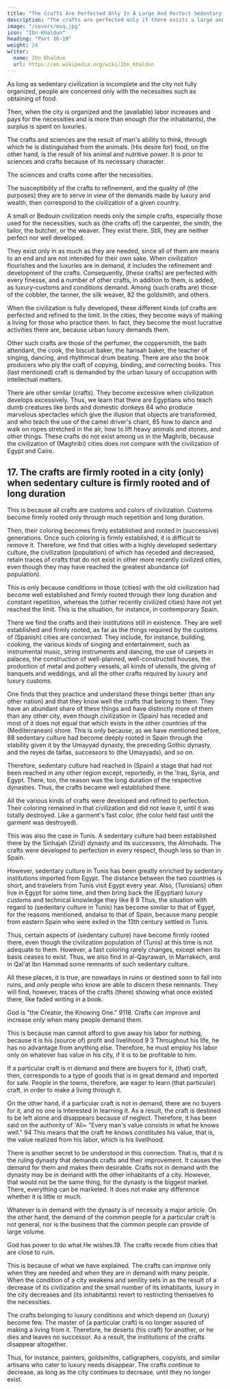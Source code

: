 ```yaml
---
title: "The Crafts Are Perfected Only In A Large And Perfect Sedentary Civilization"
description: "The crafts are perfected only if there exists a large and perfect sedentary civilization"
image: "/covers/muq.jpg"
icon: "Ibn Khaldun"
heading: "Part 16-19"
weight: 24
writer:
  name: Ibn Khaldun
  url: https://en.wikipedia.org/wiki/Ibn_Khaldun
---
```




As long as sedentary civilization is incomplete and the city not fully organized, people are concerned only with the necessities such as obtaining of food. 

Then, when the city is organized and the (available) labor increases and pays for the necessities and is more than enough (for the inhabitants), the surplus is spent on luxuries.

The crafts and sciences are the result of man's ability to think, through which he is distinguished from the animals. (His desire for) food, on the other hand, is the result of his animal and nutritive power. It is prior to sciences and crafts because of its necessary character. 

The sciences and crafts come after the necessities.

The susceptibility of the crafts to refinement, and the quality of (the purposes) they are to serve in view of the demands made by luxury and wealth, then correspond to the civilization of a given country.

A small or Bedouin civilization needs only the simple crafts, especially those used for the necessities, such as (the crafts of) the carpenter, the smith, the tailor, the butcher, or the weaver. They exist there. Still, they are neither perfect nor well developed. 

They exist only in as much as they are needed, since all of them are means to an end and are not intended for their own sake. When civilization flourishes and the luxuries are in demand, it includes the refinement and development of the crafts. Consequently, (these crafts) are perfected with every finesse, and a number of other crafts, in addition to them, is added, as luxury-customs and conditions demand. Among (such crafts are) those of the cobbler, the tanner, the silk weaver, 82 the goldsmith, and others. 

When the  civilization is fully developed, these different kinds (of crafts are perfected and refined to the limit. In the cities, they become ways of making a living for those who practice them. In fact, they become the most lucrative activities there are, because urban luxury demands them. 

Other such crafts are those of the perfumer, the coppersmith, the bath attendant, the cook, the biscuit baker, the harisah baker, the teacher of singing, dancing, and rhythmical drum beating. There are also the book producers who ply the craft of copying, binding, and correcting books. This (last mentioned) craft is demanded by the urban luxury of occupation with intellectual matters. 

There are other similar (crafts). They become excessive when civilization develops excessively. Thus, we learn that there are Egyptians who teach dumb creatures like birds and domestic donkeys 84 who produce marvelous spectacles which give the illusion that objects are transformed, and who teach the use of the camel driver's chant, 85 how to dance and walk on ropes stretched in the air, how to lift heavy animals and stones, and other things. These crafts do not exist among us in the Maghrib, because the civilization of (Maghribi) cities does not compare with the civilization of Egypt and Cairo.


## 17. The crafts are firmly rooted in a city (only) when sedentary culture is firmly rooted and of long duration

This is because all crafts are customs and colors of civilization. Customs become firmly rooted only through much repetition and long duration. 

Then, their coloring becomes firmly established and rooted in (successive) generations. Once such coloring is firmly established, it is difficult to remove it. Therefore, we find that cities with a highly developed sedentary culture, the
civilization (population) of which has receded and decreased, retain traces of crafts that do not exist in other more recently civilized cities, even though they may have reached the greatest abundance (of population). 

This is only because conditions in those (cities) with the old civilization had become well established and firmly rooted
through their long duration and constant repetition, whereas the (other recently civilized cities) have not yet reached the limit. This is the situation, for instance, in contemporary Spain. 

There we find the crafts and their institutions still in existence. They are well established and firmly rooted, as far as the things required by the customs of (Spanish) cities are concerned. They include, for instance, building, cooking, the various kinds of singing and entertainment, such as instrumental music, string instruments and dancing, the use of
carpets in palaces, the construction of well-planned, well-constructed houses, the production of metal and pottery vessels, all kinds of utensils, the giving of banquets and weddings, and all the other crafts required by luxury and luxury customs. 

One finds that they practice and understand these things better (than any other nation) and that they know well the crafts that belong to them. They have an abundant share of these things and have distinctly more of them than any other city, even though civilization in (Spain) has receded and most of it does not equal that which exists in the other countries of the (Mediterranean) shore. This is only because, as we have mentioned before, 88 sedentary culture had become deeply rooted in Spain through the stability given it by the Umayyad dynasty, the preceding Gothic dynasty, and the reyes de taifas, successors to (the Umayyads), and so on. 

Therefore, sedentary culture had reached in (Spain) a stage that had not been reached in any other region except, reportedly, in the 'Iraq, Syria, and Egypt. There, too, the reason was the long duration of the respective dynasties. Thus, the crafts became well established there.

All the various kinds of crafts were developed and refined to perfection. Their coloring remained in that civilization and did not leave it, until it was totally destroyed. Like a garment's fast color, (the color held fast until the garment was
destroyed). 

This was also the case in Tunis. A sedentary culture had been established there by the Sinhajah (Zirid) dynasty and its successors, the Almohads. The crafts were developed to perfection in every respect, though less so than in Spain.

However, sedentary culture in Tunis has been greatly enriched by sedentary institutions imported from Egypt. The distance between the two countries is short, and travelers from Tunis visit Egypt every year. Also, (Tunisians) often live in Egypt for some time, and then bring back the (Egyptian) luxury customs and technical knowledge they like 8 9 Thus, the situation with regard to (sedentary culture in Tunis) has become similar to that of Egypt, for the reasons mentioned, andalso to that of Spain, because many people from eastern Spain who were exiled in the 13th century settled in Tunis. 

Thus, certain aspects of (sedentary culture) have become firmly rooted there, even though the civilization population of (Tunis) at this time is not adequate to them. However, a fast coloring rarely changes, except when its basis ceases to exist. Thus, we also find in al-Qayrawan, in Marrakech, and in Qal'at Ibn Hammad some remnants of such sedentary culture.

All these places, it is true, are nowadays in ruins or destined soon to fall into ruins, and only people who know are able to discern these remnants. They will find, however, traces of the crafts (there) showing what once existed there, like faded writing in a book.

God is "the Creator, the Knowing One." 9118. Crafts can improve and increase only when many people demand them.

This is because man cannot afford to give away his labor for nothing, because it is his (source of) profit and livelihood 9 3 Throughout his life, he has no advantage from anything else. Therefore, he must employ his labor only on whatever has value in his city, if it is to be profitable to him.

If a particular craft is in demand and there are buyers for it, (that) craft, then, corresponds to a type of goods that is in great demand and imported for sale. People in the towns, therefore, are eager to learn (that particular) craft, in order to make a living through it. 

On the other hand, if a particular craft is not in demand, there are no buyers for it, and no one is interested in learning it. As a result, the craft is destined to be left alone and disappears because of neglect. Therefore, it has been said on the authority of 'Ali= "Every man's value consists in what he knows well." 94 This means that the craft he knows constitutes his value, that is, the value realized from his labor, which is his livelihood.

There is another secret to be understood in this connection. That is, that it is the ruling dynasty that demands crafts and their improvement. It causes the demand for them and makes them desirable. Crafts not in demand with the dynasty may be in demand with the other inhabitants of a city. However, that would not be the same thing, for the dynasty is the biggest market. There, everything can be marketed. It does not make any difference whether it is little or much.

Whatever is in demand with the dynasty is of necessity a major article. On the other hand, the demand of the common people for a particular craft is not general, nor is the business that the common people can provide of large volume.

God has power to do what He wishes.19. The crafts recede from cities that are close to ruin.

This is because of what we have explained. The crafts can improve only when they are needed and when they are in demand with many people. When the condition of a city weakens and senility sets in as the result of a decrease of its civilization and the small number of its inhabitants, luxury in the city decreases and (its inhabitants) revert to restricting themselves to the necessities. 

The crafts belonging to luxury conditions and which depend on (luxury) become few. The master of (a particular craft) is no longer assured of making a living from it. Therefore, he deserts (his craft) for another, or he dies and leaves no successor. As a result, the institutions of the crafts disappear altogether. 

Thus, for instance, painters, goldsmiths, calligraphers, copyists, and similar artisans who cater to luxury needs disappear. The crafts continue to decrease, as long as the city continues to decrease, until they no longer exist. 
